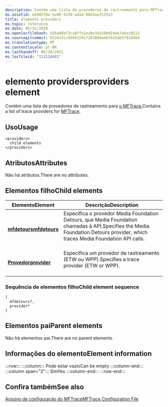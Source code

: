 ```yaml
---
description: Contém uma lista de provedores de rastreamento para MFTrace.
ms.assetid: ee483f0a-5a90-4150-ada4-0b63ae312523
title: elemento providers
ms.topic: reference
ms.date: 05/31/2018
ms.openlocfilehash: d38a86bf3ca8ffa1ea9e3da20e0244e7abec8513
ms.sourcegitcommit: b32433cc0394159c7263809ae67615ab5792d40d
ms.translationtype: MT
ms.contentlocale: pt-BR
ms.lasthandoff: 06/30/2021
ms.locfileid: "113118481"
---
```

# <a name="providers-element"></a><span data-ttu-id="e07f1-103">elemento providers</span><span class="sxs-lookup"><span data-stu-id="e07f1-103">providers element</span></span>

<span data-ttu-id="e07f1-104">Contém uma lista de provedores de rastreamento para [o MFTrace.](mftrace.md)</span><span class="sxs-lookup"><span data-stu-id="e07f1-104">Contains a list of trace providers for [MFTrace](mftrace.md).</span></span>

## <a name="usage"></a><span data-ttu-id="e07f1-105">Uso</span><span class="sxs-lookup"><span data-stu-id="e07f1-105">Usage</span></span>

``` syntax
<providers>
  child elements
</providers>
```

## <a name="attributes"></a><span data-ttu-id="e07f1-106">Atributos</span><span class="sxs-lookup"><span data-stu-id="e07f1-106">Attributes</span></span>

<span data-ttu-id="e07f1-107">Não há atributos.</span><span class="sxs-lookup"><span data-stu-id="e07f1-107">There are no attributes.</span></span>

## <a name="child-elements"></a><span data-ttu-id="e07f1-108">Elementos filho</span><span class="sxs-lookup"><span data-stu-id="e07f1-108">Child elements</span></span>



| <span data-ttu-id="e07f1-109">Elemento</span><span class="sxs-lookup"><span data-stu-id="e07f1-109">Element</span></span>                                   | <span data-ttu-id="e07f1-110">Descrição</span><span class="sxs-lookup"><span data-stu-id="e07f1-110">Description</span></span>                                                                                                      |
|-------------------------------------------|------------------------------------------------------------------------------------------------------------------|
| [<span data-ttu-id="e07f1-111">**mfdetours**</span><span class="sxs-lookup"><span data-stu-id="e07f1-111">**mfdetours**</span></span>](mfdetours.md)<br/> | <span data-ttu-id="e07f1-112">Especifica o provedor Media Foundation Detours, que Media Foundation chamadas à API.</span><span class="sxs-lookup"><span data-stu-id="e07f1-112">Specifies the Media Foundation Detours provider, which traces Media Foundation API calls.</span></span><br/> <br/> |
| [<span data-ttu-id="e07f1-113">**Provedor**</span><span class="sxs-lookup"><span data-stu-id="e07f1-113">**provider**</span></span>](provider.md)<br/>   | <span data-ttu-id="e07f1-114">Especifica um provedor de rastreamento (ETW ou WPP).</span><span class="sxs-lookup"><span data-stu-id="e07f1-114">Specifies a trace provider (ETW or WPP).</span></span><br/> <br/>                                                  |



### <a name="child-element-sequence"></a><span data-ttu-id="e07f1-115">Sequência de elementos filho</span><span class="sxs-lookup"><span data-stu-id="e07f1-115">Child element sequence</span></span>

``` syntax
(
  mfdetours?, 
  provider*
)
```

## <a name="parent-elements"></a><span data-ttu-id="e07f1-116">Elementos pai</span><span class="sxs-lookup"><span data-stu-id="e07f1-116">Parent elements</span></span>

<span data-ttu-id="e07f1-117">Não há elementos pai.</span><span class="sxs-lookup"><span data-stu-id="e07f1-117">There are no parent elements.</span></span>

## <a name="element-information"></a><span data-ttu-id="e07f1-118">Informações do elemento</span><span class="sxs-lookup"><span data-stu-id="e07f1-118">Element information</span></span>

:::row:::
    :::column:::
        <span data-ttu-id="e07f1-119">Pode estar vazio</span><span class="sxs-lookup"><span data-stu-id="e07f1-119">Can be empty</span></span>
    :::column-end:::
    :::column span="2":::
        <span data-ttu-id="e07f1-120">Sim</span><span class="sxs-lookup"><span data-stu-id="e07f1-120">Yes</span></span>
    :::column-end:::
:::row-end:::

## <a name="see-also"></a><span data-ttu-id="e07f1-121">Confira também</span><span class="sxs-lookup"><span data-stu-id="e07f1-121">See also</span></span>

<dl> <dt>

[<span data-ttu-id="e07f1-122">Arquivo de configuração do MFTrace</span><span class="sxs-lookup"><span data-stu-id="e07f1-122">MFTrace Configuration File</span></span>](mftrace-configuration-file.md)
</dt> </dl>

 

 




